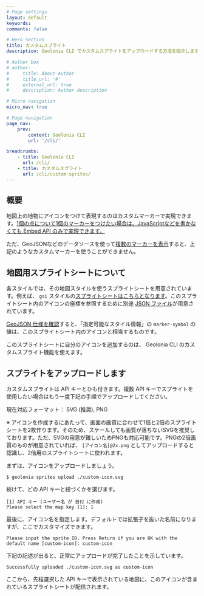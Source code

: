 ```yaml
---
# Page settings
layout: default
keywords:
comments: false

# Hero section
title: カスタムスプライト
description: Geolonia CLI でカスタムスプライトをアップロードする方法を紹介します

# Author box
# author:
#     title: About Author
#     title_url: '#'
#     external_url: true
#     description: Author description

# Micro navigation
micro_nav: true

# Page navigation
page_nav:
    prev:
        content: Geolonia CLI
        url: '/cli/'

breadcrumbs:
    - title: Geolonia CLI
      url: /cli/
    - title: カスタムスプライト
      url: /cli/custom-sprites/
---
```


## 概要

地図上の地物にアイコンをつけて表現するのはカスタムマーカーで実現できます。[1個の点について1個のマーカーをつけたい場合は、JavaScriptなどを書かなくても Embed API のみで実現できます。](/cookbook/003/#カスタムマーカーを使用する)

ただ、GeoJSONなどのデータソースを使って[複数のマーカーを表示](/cookbook/004/)すると、上記のようなカスタムマーカーを使うことができません。

## 地図用スプライトシートについて

各スタイルでは、その地図スタイルを使うスプライトシートを用意されています。例えば、 `gsi` スタイルの[スプライトシートはこちらとなります](https://github.com/geoloniamaps/gsi/blob/gh-pages/gsi%402x.png)。このスプライトシート内のアイコンの座標を参照するために別途 [JSON ファイル](https://github.com/geoloniamaps/gsi/blob/gh-pages/gsi%402x.json)が用意されています。

[GeoJSON 仕様を確認](/geojson/)すると、「指定可能なスタイル情報」の `marker-symbol` の値は、このスプライトシート内のアイコンと相当するものです。

このスプライトシートに自分のアイコンを追加するのは、 Geolonia CLI のカスタムスプライト機能を使えます。

## スプライトをアップロードします

カスタムスプライトは API キーとひも付きます。複数 API キーでスプライトを使用したい場合はもう一度下記の手順でアップロードしてください。

現在対応フォーマット： SVG (推奨), PNG

※ アイコンを作成するにあたって、画面の画質に合わせて1倍と2倍のスプライトシートを2枚作ります。そのため、スケールしても画質が落ちないSVGを推奨しております。ただ、SVGの用意が難しいためPNGも対応可能です。PNGの2倍画質のものが用意されていれば、 `[アイコン名]@2x.png` としてアップロードすると認識し、2倍用のスプライトシートに使われます。

まずは、アイコンをアップロードしましょう。

```
$ geolonia sprites upload ./custom-icon.svg
```

続けて、どの API キーと紐づくかを選びます。

```
[1] API キー (ユーザー名 が 日付 に作成)
Please select the map key [1]: 1
```

最後に、アイコン名を指定します。デフォルトでは拡張子を抜いた名前になりますが、ここでカスタマイズできます。

```
Please input the sprite ID. Press Return if you are OK with the default name [custom-icon]: custom-icon
```

下記の記述が出ると、正常にアップロードが完了したことを示しています。

```
Successfully uploaded ./custom-icon.svg as custom-icon
```

ここから、先程選択した API キーで表示されている地図に、このアイコンが含まれているスプライトシートが配信されます。
